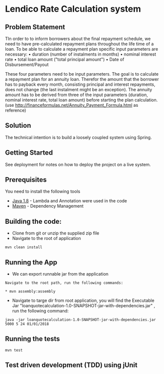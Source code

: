 # Lendico Rate Calculation system

## Problem Statement
TIn order to to inform borrowers about the final repayment schedule, we need to have
pre-calculated repayment plans throughout the life time of a loan.
To be able to calculate a repayment plan specific input parameters are necessary:
• duration (number of instalments in months)
• nominal interest rate
• total loan amount ("total principal amount")
• Date of Disbursement/Payout

These four parameters need to be input parameters.
The goal is to calculate a repayment plan for an annuity loan. Therefor the amount
that the borrower has to payback every month, consisting principal and interest
repayments, does not change (the last instalment might be an exception).
The annuity amount has to be derived from three of the input parameters (duration,
nominal interest rate, total loan amount) before starting the plan calculation.
(use http://financeformulas.net/Annuity_Payment_Formula.html as reference)


## Solution
The technical intention is to build a loosely coupled system using Spring.


## Getting Started
See deployment for notes on how to deploy the project on a live system.

## Prerequisites
You need to install the following tools

* [Java 1.8](http://www.oracle.com/technetwork/java/javase/overview/java8-2100321.html) - Lambda and Annotation were used in the code
* [Maven](https://maven.apache.org/) - Dependency Management

## Building the code:
* Clone from git or unzip the supplied zip file
* Navigate to the root of application

```
mvn clean install
```

## Running the App

* We can export runnable jar from the application
```
Navigate to the root path, run the following commands:

* mvn assembly:assembly
```

* Navigate to targe dir from root application, you will find the Executable Jar "loanquotecalculation-1.0-SNAPSHOT-jar-with-dependencies.jar" , run the following command:
```
java -jar loanquotecalculation-1.0-SNAPSHOT-jar-with-dependencies.jar  5000 5 24 01/01/2018
```
## Running the tests
```
mvn test
```

## Test driven development (TDD) using jUnit
